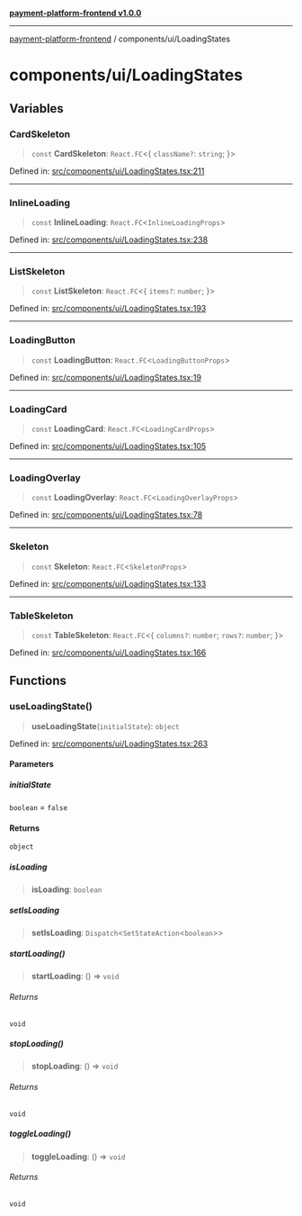 [**payment-platform-frontend v1.0.0**](../../README.md)

***

[payment-platform-frontend](../../README.md) / components/ui/LoadingStates

# components/ui/LoadingStates

## Variables

### CardSkeleton

> `const` **CardSkeleton**: `React.FC`\<\{ `className?`: `string`; \}\>

Defined in: [src/components/ui/LoadingStates.tsx:211](https://github.com/lsendel/sass/blob/main/frontend/src/components/ui/LoadingStates.tsx#L211)

***

### InlineLoading

> `const` **InlineLoading**: `React.FC`\<`InlineLoadingProps`\>

Defined in: [src/components/ui/LoadingStates.tsx:238](https://github.com/lsendel/sass/blob/main/frontend/src/components/ui/LoadingStates.tsx#L238)

***

### ListSkeleton

> `const` **ListSkeleton**: `React.FC`\<\{ `items?`: `number`; \}\>

Defined in: [src/components/ui/LoadingStates.tsx:193](https://github.com/lsendel/sass/blob/main/frontend/src/components/ui/LoadingStates.tsx#L193)

***

### LoadingButton

> `const` **LoadingButton**: `React.FC`\<`LoadingButtonProps`\>

Defined in: [src/components/ui/LoadingStates.tsx:19](https://github.com/lsendel/sass/blob/main/frontend/src/components/ui/LoadingStates.tsx#L19)

***

### LoadingCard

> `const` **LoadingCard**: `React.FC`\<`LoadingCardProps`\>

Defined in: [src/components/ui/LoadingStates.tsx:105](https://github.com/lsendel/sass/blob/main/frontend/src/components/ui/LoadingStates.tsx#L105)

***

### LoadingOverlay

> `const` **LoadingOverlay**: `React.FC`\<`LoadingOverlayProps`\>

Defined in: [src/components/ui/LoadingStates.tsx:78](https://github.com/lsendel/sass/blob/main/frontend/src/components/ui/LoadingStates.tsx#L78)

***

### Skeleton

> `const` **Skeleton**: `React.FC`\<`SkeletonProps`\>

Defined in: [src/components/ui/LoadingStates.tsx:133](https://github.com/lsendel/sass/blob/main/frontend/src/components/ui/LoadingStates.tsx#L133)

***

### TableSkeleton

> `const` **TableSkeleton**: `React.FC`\<\{ `columns?`: `number`; `rows?`: `number`; \}\>

Defined in: [src/components/ui/LoadingStates.tsx:166](https://github.com/lsendel/sass/blob/main/frontend/src/components/ui/LoadingStates.tsx#L166)

## Functions

### useLoadingState()

> **useLoadingState**(`initialState`): `object`

Defined in: [src/components/ui/LoadingStates.tsx:263](https://github.com/lsendel/sass/blob/main/frontend/src/components/ui/LoadingStates.tsx#L263)

#### Parameters

##### initialState

`boolean` = `false`

#### Returns

`object`

##### isLoading

> **isLoading**: `boolean`

##### setIsLoading

> **setIsLoading**: `Dispatch`\<`SetStateAction`\<`boolean`\>\>

##### startLoading()

> **startLoading**: () => `void`

###### Returns

`void`

##### stopLoading()

> **stopLoading**: () => `void`

###### Returns

`void`

##### toggleLoading()

> **toggleLoading**: () => `void`

###### Returns

`void`

